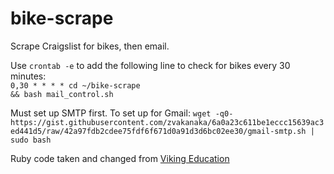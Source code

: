 # bike-scrape
Scrape Craigslist for bikes, then email.


Use <code>crontab -e</code> to add the following line to check for bikes every 30 minutes:<br/>
<code>0,30 * * * * cd ~/bike-scrape && bash mail_control.sh</code>

Must set up SMTP first. To set up for Gmail: `wget -q0- https://gist.githubusercontent.com/zvakanaka/6a0a23c611be1eccc15639ac3ed441d5/raw/42a97fdb2cdee75fdf6f671d0a91d3d6bc02ee30/gmail-smtp.sh | sudo bash`

Ruby code taken and changed from <a href="https://github.com/vikingeducation/scrape_demo">Viking Education</a>
